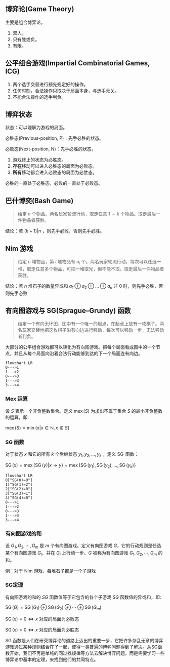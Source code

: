 ## 博弈论(Game Theory)

主要是组合博弈论。

1. 双人。
2. 只有胜或负。
3. 有限。

## 公平组合游戏(Impartial Combinatorial Games, ICG)

1. 两个选手交替进行预先规定好的操作。
2. 任何时刻，合法操作只取决于局面本身，与选手无关。
3. 不能合法操作的选手判负。

## 博弈状态

状态：可以理解为游戏的局面。

必胜态(Previous-position, P)：先手必胜的状态。

必败态(Next-position, N)：先手必胜的状态。

1. 游戏终止的状态为必胜态。
2. **存在**移动可以进入必胜态的局面为必败态。
3. **所有**移动都会进入必败态的局面为必胜态。

必胜的一直处于必胜态，必败的一直处于必败态。

## 巴什博奕(Bash Game)

> 给定 $n$ 个物品。两名玩家轮流行动，取走任意 $1\sim k$ 个物品。取走最后一件物品者获胜。

结论：若 $(k+1)|n$ ，则先手必败，否则先手必胜。

## Nim 游戏

> 给定 $n$ 堆物品，第 $i$ 堆物品有 $a_i$ 个。两名玩家轮流行动，每次可以任选一堆，取走任意多个物品，可把一堆取光，但不能不取。取走最后一件物品者获胜。

结论：若 $n$ 堆石子的数量异或和 $a_1\oplus a_2\oplus \ldots \oplus a_n$ 非 0 时，则先手必胜，否则先手必败

## 有向图游戏与 SG(Sprague–Grundy) 函数

> 给定一个有向无环图，图中有一个唯一的起点，在起点上放有一枚棋子。两名玩家交替地把这枚棋子沿有向边进行移动，每次可以移动一步，无法移动者判负。

大部分的公平组合游戏都可以转化为有向图游戏。把每个局面看成图中的一个节点，并且从每个局面向沿着合法行动能够到达的下一个局面连有向边。

```mermaid
flowchart LR
0--->1
1--->2
0--->3
1--->3
3--->4
```

### Mex 运算

设 $S$ 表示一个非负整数集合。定义 $\operatorname{mex}(S)$ 为求出不属于集合 $S$ 的最小非负整数的运算，即:

$\operatorname{mex}(S)=\min\{x|x\in\mathbb{N},x\notin S\}$

### SG 函数

对于状态 $x$ 和它的所有 $k$ 个后继状态 $y_1, y_2, \ldots, y_k$ ，定义 $\operatorname{SG}$ 函数：

$\operatorname{SG}(x)=\operatorname{mex}\{\operatorname{SG}(y)|x\to y\}=\operatorname{mex}\{\operatorname{SG}(y_1), \operatorname{SG}(y_2), \ldots, \operatorname{SG}(y_k)\}$

```mermaid
flowchart LR
0["SG(0)=0"]
1["SG(1)=2"]
2["SG(2)=0"]
3["SG(3)=1"]
4["SG(4)=0"]
0--->1
1--->2
0--->3
1--->3
3--->4
```

### 有向图游戏的和

设 $G_1,G_2,\cdots,G_m$ 是 $m$ 个有向图游戏。定义有向图游戏 $G$，它的行动规则是任选某个有向图游戏 $G_i$，并在 $G_i$ 上行动一步。$G$ 被称为有向图游戏 $G_1, G_2,\cdots,G_m$ 的和。

例：对于 Nim 游戏，每堆石子都是一个子游戏

### SG定理

有向图游戏的和的 $SG$ 函数值等于它包含的各个子游戏 $SG$ 函数值的异或和，即:

$\operatorname{SG}(G)=\operatorname{SG}(G_1)\oplus\operatorname{SG}(G_2)\oplus\cdots \oplus\operatorname{SG}(G_m)$

$\operatorname{SG}(x)=0\iff x$ 对应的局面为必败态

$\operatorname{SG}(x)>0\iff x$ 对应的局面为必胜态

SG 函数是人们在研究博弈论的道路上迈出的重要一步，它把许多杂乱无章的博弈游戏通过某种规则结合在了一起，使得一类普遍的博弈问题得到了解决。从SG函数开始，我们不再是单纯的同过找规律等方法去解决博弈问题，而是需要学习一些博弈论中基本的定理，来找到他们的共同特点。

